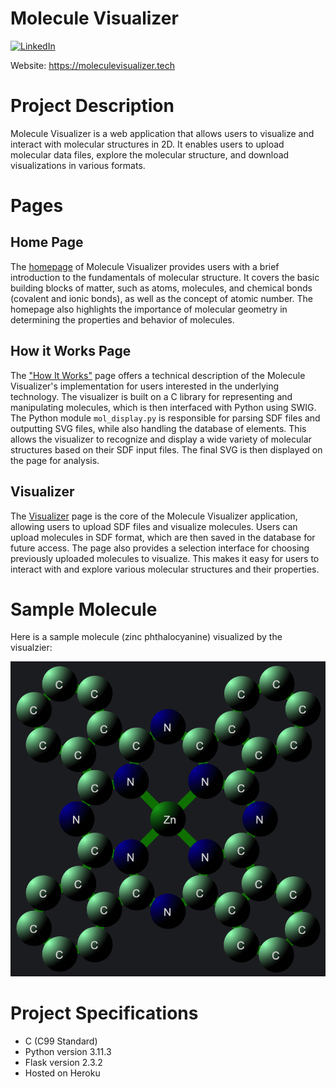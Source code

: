 # Molecule Visualizer

[![LinkedIn](https://img.shields.io/badge/LinkedIn-0077B5?style=for-the-badge&logo=linkedin&logoColor=white&style=flat-square)](https://www.linkedin.com/in/ankushmadharha/)

Website: https://moleculevisualizer.tech

# Project Description
Molecule Visualizer is a web application that allows users to visualize and interact with molecular structures in 2D. It enables users to upload molecular data files, explore the molecular structure, and download visualizations in various formats.

# Pages
## Home Page
The [homepage](http://moleculevisualizer.tech/index.html) of Molecule Visualizer provides users with a brief introduction to the fundamentals of molecular structure. It covers the basic building blocks of matter, such as atoms, molecules, and chemical bonds (covalent and ionic bonds), as well as the concept of atomic number. The homepage also highlights the importance of molecular geometry in determining the properties and behavior of molecules.

## How it Works Page
The ["How It Works"](http://moleculevisualizer.tech/works.html) page offers a technical description of the Molecule Visualizer's implementation for users interested in the underlying technology. The visualizer is built on a C library for representing and manipulating molecules, which is then interfaced with Python using SWIG. The Python module `mol_display.py` is responsible for parsing SDF files and outputting SVG files, while also handling the database of elements. This allows the visualizer to recognize and display a wide variety of molecular structures based on their SDF input files. The final SVG is then displayed on the page for analysis.

## Visualizer
The [Visualizer](http://moleculevisualizer.tech/visualizer.html) page is the core of the Molecule Visualizer application, allowing users to upload SDF files and visualize molecules. Users can upload molecules in SDF format, which are then saved in the database for future access. The page also provides a selection interface for choosing previously uploaded molecules to visualize. This makes it easy for users to interact with and explore various molecular structures and their properties.

# Sample Molecule
Here is a sample molecule (zinc phthalocyanine) visualized by the visualzier: 

![Molecule Image](https://raw.githubusercontent.com/AMadharha/Molecule-Visualizer/main/samples/molecule.png "Sample Molecule")

# Project Specifications
* C (C99 Standard)
* Python version 3.11.3
* Flask version 2.3.2
* Hosted on Heroku


